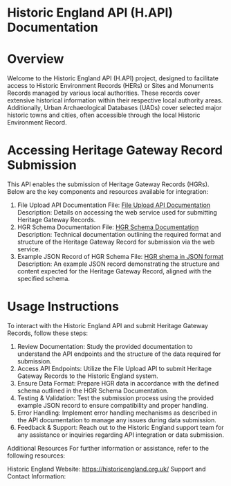 # Historic England API (H.API) Documentation

# Overview
Welcome to the Historic England API (H.API) project, designed to facilitate access to Historic Environment Records (HERs) or Sites and Monuments Records managed by various local authorities. These records cover extensive historical information within their respective local authority areas. Additionally, Urban Archaeological Databases (UADs) cover selected major historic towns and cities, often accessible through the local Historic Environment Record.

# Accessing Heritage Gateway Record Submission
This API enables the submission of Heritage Gateway Records (HGRs). Below are the key components and resources available for integration:

1. File Upload API Documentation
File: [File Upload API Documentation](FileUploadDocumentation.md)
Description: Details on accessing the web service used for submitting Heritage Gateway Records.
2. HGR Schema Documentation
File: [HGR Schema Documentation](HGRSchemaDocumentation.md)
Description: Technical documentation outlining the required format and structure of the Heritage Gateway Record for submission via the web service.
3. Example JSON Record of HGR Schema
File: [HGR shema in JSON format](HeritageGatewayRecord.json)
Description: An example JSON record demonstrating the structure and content expected for the Heritage Gateway Record, aligned with the specified schema.

# Usage Instructions

To interact with the Historic England API and submit Heritage Gateway Records, follow these steps:

1) Review Documentation: Study the provided documentation to understand the API endpoints and the structure of the data required for submission.
2) Access API Endpoints: Utilize the File Upload API to submit Heritage Gateway Records to the Historic England system.
3) Ensure Data Format: Prepare HGR data in accordance with the defined schema outlined in the HGR Schema Documentation.
4) Testing & Validation: Test the submission process using the provided example JSON record to ensure compatibility and proper handling.
5) Error Handling: Implement error handling mechanisms as described in the API documentation to manage any issues during data submission.
6) Feedback & Support: Reach out to the Historic England support team for any assistance or inquiries regarding API integration or data submission.

Additional Resources
For further information or assistance, refer to the following resources:

Historic England Website: https://historicengland.org.uk/
Support and Contact Information: 

